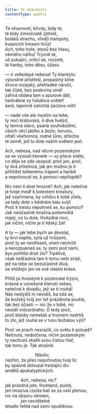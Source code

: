```yaml
---
title: Té ohavnosti
contentType: poetry
---
```


<section>

Té ohavnosti, křivdy, bídy té,  
té bídy zimničnatě zjitřelé,  
boláků strachu, vředů trampoty,  
kvasících hnisem hrůz!  
Ach, toho hoře, stonů bez hlasu,  
němého nářku! Trýzně té,  
už pukající, vršící se, rozzelé,  
té hanby, toho děsu, úžasu

— ó velkolepá nebesa! Ty blankytu  
výsostné přístřeší, propastný klíne  
široce rozpjatý, přehladké náručí,  
tak čisté, bez poskvrny siné!  
zářivá oblaka tam v azurové dáli,  
hedvábné vy holubice světel!  
šerá, tajemně zatichlá záclono mlh!

— nade vše ale myslím na tebe,  
ty noci královská, ó dive hvězd,  
ty temná slávo, psaná souhvězdími,  
všech věcí jablko a žezlo, koruno,  
oltáři všehomíra, rodné lůno, střecho  
té země, jež tu dole naším světem jest.

Ach, nebesa, nad věcmi pozemskými  
se ve výsosti klenete — vy přece vidíte,  
co děje se zde vespod: proč jen, proč,  
ty širá zřítelnice, jak jen možno je ti  
přihlížet tolikerému trápení a hanbě  
a nepohnouti se, k pomoci nepřispěti?

Nic není ti dost hrozné? Ach, jak netečná  
je tvoje modř k bolestem kreatury,  
jež vzpřímena, by vzhůru k tobě zřela,  
se tady dole v bědném kalu svíjí!  
Proč k trestu nepohneš se, ku pomoci?  
Jak neúčastně mračna potemnělá  
míjejí, co tu dole. Hvězdná noci,  
jak ničím, ničím je ti lidský žal!

A ty — jak tebe bych se dovolal,  
ty krví napitá, sytá už hrůzami,  
proč ty se neotřeseš, oheň nechrlíš  
a nerozpukneš se, ty zemi pod námi,  
bys pohltila drzé zlo? Trpělivá,  
však nešťastná tam k tomu nebi zíráš,  
jež na tebe se bezúčastně dívá,  
se shlížejíc jen ve své vlastní kráse.

Příliš jsi lhostejné k pozemské trýzni,  
krásné a vznešené klenutí nebes,  
netečné k divadlu, jež se ti rouhá!  
Nás neslyšíš ni nevidíš, ba zdá se,  
že božský tvůj zor toť prázdnota pouhá,  
tak bez účasti — nic že v tobě, nic  
nesídlí milosrdného. Ó tedy proč,  
proč blesky nemetáš a hromem nedrtíš  
to zlo, jež rouhá se v tvou božskou výš?

Proč ve prach nesrazíš, co světu k potupě?  
Nehnuta, nedotčena, ničím pozemským  
ty nechceš zkaliti svou čistou hlať,  
tak tomu je. Tak strašně.

                         Nikoliv,  
nezřím, že přes nepohnutou tvoji líc  
by spásně sklouzal trestající div  
andělů apokalyptických.

             Ach, nebesa, nic?  
jak prázdná jste, lhostejná, pustá,  
jen mrazivá cizota halí se za vaší plenou;  
nic na obzoru němém,  
             jen neviditelné  
letadlo řehtá nad zemí opuštěnou.

</section>
